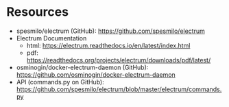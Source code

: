 
# Resources
- spesmilo/electrum (GitHub): https://github.com/spesmilo/electrum
- Electrum Documentation
  - html: https://electrum.readthedocs.io/en/latest/index.html
  - pdf: https://readthedocs.org/projects/electrum/downloads/pdf/latest/
- osminogin/docker-electrum-daemon (GitHub): https://github.com/osminogin/docker-electrum-daemon
- API (commands.py on GitHub): https://github.com/spesmilo/electrum/blob/master/electrum/commands.py
